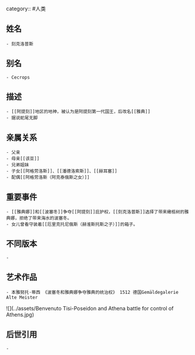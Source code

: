category:: #人类
## 姓名
	- 刻克洛普斯
## 别名
	- Cecrops
## 描述
	- [[阿提刻]]地区的地神，被认为是阿提刻第一代国王，后改名[[雅典]]
	- 据说蛇尾无脚
## 亲属关系
	- 父亲
	- 母亲[[该亚]]
	- 兄弟姐妹
	- 子女[[阿格劳洛斯]]、[[潘德洛索斯]]、[[赫耳塞]]
	- 配偶[[阿格劳洛斯（阿克泰俄斯之女）]]
## 重要事件
	- [[雅典娜]]和[[波塞冬]]争夺[[阿提刻]]庇护权，[[刻克洛普斯]]选择了带来橄榄树的雅典娜，拒绝了带来海水的波塞冬。
	- 女儿曾看守装着[[厄里克托尼俄斯（赫淮斯托斯之子）]]的箱子。
## 不同版本
	-
## 艺术作品
	- 本雅努托·蒂西 《波塞冬和雅典娜争夺雅典的统治权》 1512 德国Gemäldegalerie Alte Meister
 ![](../assets/Benvenuto Tisi-Poseidon and Athena battle for control of Athens.jpg)
## 后世引用
	-
